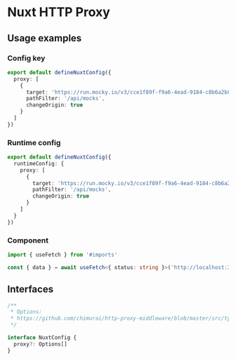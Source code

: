 # Nuxt HTTP Proxy

## Usage examples

### Config key

```ts
export default defineNuxtConfig({
  proxy: [
    {
      target: 'https://run.mocky.io/v3/cce1f89f-f9a6-4ead-9184-c8b6a2b8bbc6',
      pathFilter: '/api/mocks',
      changeOrigin: true
    }
  ]
})
```

### Runtime config

```ts
export default defineNuxtConfig({
  runtimeConfig: {
    proxy: [
      {
        target: 'https://run.mocky.io/v3/cce1f89f-f9a6-4ead-9184-c8b6a2b8bbc6',
        pathFilter: '/api/mocks',
        changeOrigin: true
      }
    ]
  }
})
```

### Component

```ts
import { useFetch } from '#imports'

const { data } = await useFetch<{ status: string }>('http://localhost:3000/api/mocks')
```

## Interfaces

```ts
/**
 * Options:
 * https://github.com/chimurai/http-proxy-middleware/blob/master/src/types.ts
 */

interface NuxtConfig {
  proxy?: Options[]
}
```
